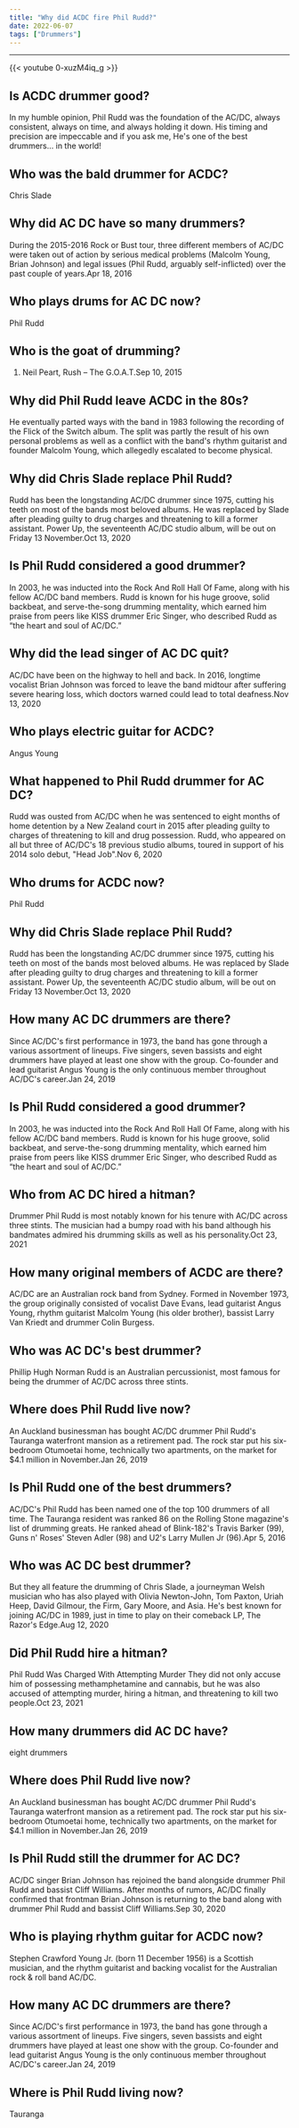 ```yaml
---
title: "Why did ACDC fire Phil Rudd?"
date: 2022-06-07
tags: ["Drummers"]
---
```


---
{{< youtube 0-xuzM4iq_g >}}
## Is ACDC drummer good?
In my humble opinion, Phil Rudd was the foundation of the AC/DC, always consistent, always on time, and always holding it down. His timing and precision are impeccable and if you ask me, He's one of the best drummers… in the world!

## Who was the bald drummer for ACDC?
Chris Slade

## Why did AC DC have so many drummers?
During the 2015-2016 Rock or Bust tour, three different members of AC/DC were taken out of action by serious medical problems (Malcolm Young, Brian Johnson) and legal issues (Phil Rudd, arguably self-inflicted) over the past couple of years.Apr 18, 2016

## Who plays drums for AC DC now?
Phil Rudd

## Who is the goat of drumming?
1. Neil Peart, Rush – The G.O.A.T.Sep 10, 2015

## Why did Phil Rudd leave ACDC in the 80s?
He eventually parted ways with the band in 1983 following the recording of the Flick of the Switch album. The split was partly the result of his own personal problems as well as a conflict with the band's rhythm guitarist and founder Malcolm Young, which allegedly escalated to become physical.

## Why did Chris Slade replace Phil Rudd?
Rudd has been the longstanding AC/DC drummer since 1975, cutting his teeth on most of the bands most beloved albums. He was replaced by Slade after pleading guilty to drug charges and threatening to kill a former assistant. Power Up, the seventeenth AC/DC studio album, will be out on Friday 13 November.Oct 13, 2020

## Is Phil Rudd considered a good drummer?
In 2003, he was inducted into the Rock And Roll Hall Of Fame, along with his fellow AC/DC band members. Rudd is known for his huge groove, solid backbeat, and serve-the-song drumming mentality, which earned him praise from peers like KISS drummer Eric Singer, who described Rudd as “the heart and soul of AC/DC.”

## Why did the lead singer of AC DC quit?
AC/DC have been on the highway to hell and back. In 2016, longtime vocalist Brian Johnson was forced to leave the band midtour after suffering severe hearing loss, which doctors warned could lead to total deafness.Nov 13, 2020

## Who plays electric guitar for ACDC?
Angus Young

## What happened to Phil Rudd drummer for AC DC?
Rudd was ousted from AC/DC when he was sentenced to eight months of home detention by a New Zealand court in 2015 after pleading guilty to charges of threatening to kill and drug possession. Rudd, who appeared on all but three of AC/DC's 18 previous studio albums, toured in support of his 2014 solo debut, "Head Job".Nov 6, 2020

## Who drums for ACDC now?
Phil Rudd

## Why did Chris Slade replace Phil Rudd?
Rudd has been the longstanding AC/DC drummer since 1975, cutting his teeth on most of the bands most beloved albums. He was replaced by Slade after pleading guilty to drug charges and threatening to kill a former assistant. Power Up, the seventeenth AC/DC studio album, will be out on Friday 13 November.Oct 13, 2020

## How many AC DC drummers are there?
Since AC/DC's first performance in 1973, the band has gone through a various assortment of lineups. Five singers, seven bassists and eight drummers have played at least one show with the group. Co-founder and lead guitarist Angus Young is the only continuous member throughout AC/DC's career.Jan 24, 2019

## Is Phil Rudd considered a good drummer?
In 2003, he was inducted into the Rock And Roll Hall Of Fame, along with his fellow AC/DC band members. Rudd is known for his huge groove, solid backbeat, and serve-the-song drumming mentality, which earned him praise from peers like KISS drummer Eric Singer, who described Rudd as “the heart and soul of AC/DC.”

## Who from AC DC hired a hitman?
Drummer Phil Rudd is most notably known for his tenure with AC/DC across three stints. The musician had a bumpy road with his band although his bandmates admired his drumming skills as well as his personality.Oct 23, 2021

## How many original members of ACDC are there?
AC/DC are an Australian rock band from Sydney. Formed in November 1973, the group originally consisted of vocalist Dave Evans, lead guitarist Angus Young, rhythm guitarist Malcolm Young (his older brother), bassist Larry Van Kriedt and drummer Colin Burgess.

## Who was AC DC's best drummer?
Phillip Hugh Norman Rudd is an Australian percussionist, most famous for being the drummer of AC/DC across three stints.

## Where does Phil Rudd live now?
An Auckland businessman has bought AC/DC drummer Phil Rudd's Tauranga waterfront mansion as a retirement pad. The rock star put his six-bedroom Otumoetai home, technically two apartments, on the market for $4.1 million in November.Jan 26, 2019

## Is Phil Rudd one of the best drummers?
AC/DC's Phil Rudd has been named one of the top 100 drummers of all time. The Tauranga resident was ranked 86 on the Rolling Stone magazine's list of drumming greats. He ranked ahead of Blink-182's Travis Barker (99), Guns n' Roses' Steven Adler (98) and U2's Larry Mullen Jr (96).Apr 5, 2016

## Who was AC DC best drummer?
But they all feature the drumming of Chris Slade, a journeyman Welsh musician who has also played with Olivia Newton-John, Tom Paxton, Uriah Heep, David Gilmour, the Firm, Gary Moore, and Asia. He's best known for joining AC/DC in 1989, just in time to play on their comeback LP, The Razor's Edge.Aug 12, 2020

## Did Phil Rudd hire a hitman?
Phil Rudd Was Charged With Attempting Murder They did not only accuse him of possessing methamphetamine and cannabis, but he was also accused of attempting murder, hiring a hitman, and threatening to kill two people.Oct 23, 2021

## How many drummers did AC DC have?
eight drummers

## Where does Phil Rudd live now?
An Auckland businessman has bought AC/DC drummer Phil Rudd's Tauranga waterfront mansion as a retirement pad. The rock star put his six-bedroom Otumoetai home, technically two apartments, on the market for $4.1 million in November.Jan 26, 2019

## Is Phil Rudd still the drummer for AC DC?
AC/DC singer Brian Johnson has rejoined the band alongside drummer Phil Rudd and bassist Cliff Williams. After months of rumors, AC/DC finally confirmed that frontman Brian Johnson is returning to the band along with drummer Phil Rudd and bassist Cliff Williams.Sep 30, 2020

## Who is playing rhythm guitar for ACDC now?
Stephen Crawford Young Jr. (born 11 December 1956) is a Scottish musician, and the rhythm guitarist and backing vocalist for the Australian rock & roll band AC/DC.

## How many AC DC drummers are there?
Since AC/DC's first performance in 1973, the band has gone through a various assortment of lineups. Five singers, seven bassists and eight drummers have played at least one show with the group. Co-founder and lead guitarist Angus Young is the only continuous member throughout AC/DC's career.Jan 24, 2019

## Where is Phil Rudd living now?
Tauranga

